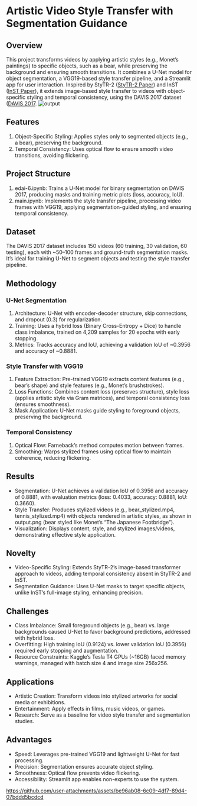 # Artistic Video Style Transfer with Segmentation Guidance
## Overview
This project transforms videos by applying artistic styles (e.g., Monet’s paintings) to specific objects, such as a bear, while preserving the background and ensuring smooth transitions. It combines a U-Net model for object segmentation, a VGG19-based style transfer pipeline, and a Streamlit app for user interaction. Inspired by StyTR-2 ([StyTR-2 Paper](https://doi.org/10.48550/arXiv.2105.14576)) and InST ([InST Paper](https://doi.org/10.48550/arXiv.2211.13203)), it extends image-based style transfer to videos with object-specific styling and temporal consistency, using the DAVIS 2017 dataset ([DAVIS 2017](https://data.vision.ee.ethz.ch/csergi/share/davis/DAVIS-2017-trainval-480p.zip).
![output](https://github.com/user-attachments/assets/ee8555d1-9917-489b-98eb-18ff7a3c70b5)
## Features
1. Object-Specific Styling: Applies styles only to segmented objects (e.g., a bear), preserving the background.
2. Temporal Consistency: Uses optical flow to ensure smooth video transitions, avoiding flickering.
## Project Structure
1. edai-6.ipynb: Trains a U-Net model for binary segmentation on DAVIS 2017, producing masks and training metric plots (loss, accuracy, IoU).
2. main.ipynb: Implements the style transfer pipeline, processing video frames with VGG19, applying segmentation-guided styling, and ensuring temporal consistency.
## Dataset
The DAVIS 2017 dataset includes 150 videos (60 training, 30 validation, 60 testing), each with ~50–100 frames and ground-truth segmentation masks. It’s ideal for training U-Net to segment objects and testing the style transfer pipeline.
## Methodology
### U-Net Segmentation
1. Architecture: U-Net with encoder-decoder structure, skip connections, and dropout (0.3) for regularization.
2. Training: Uses a hybrid loss (Binary Cross-Entropy + Dice) to handle class imbalance, trained on 4,209 samples for 20 epochs with early stopping.
3. Metrics: Tracks accuracy and IoU, achieving a validation IoU of ~0.3956 and accuracy of ~0.8881.
### Style Transfer with VGG19
1. Feature Extraction: Pre-trained VGG19 extracts content features (e.g., bear’s shape) and style features (e.g., Monet’s brushstrokes).
2. Loss Functions: Combines content loss (preserves structure), style loss (applies artistic style via Gram matrices), and temporal consistency loss (ensures smoothness).
3. Mask Application: U-Net masks guide styling to foreground objects, preserving the background.
### Temporal Consistency
1. Optical Flow: Farneback’s method computes motion between frames.
2. Smoothing: Warps stylized frames using optical flow to maintain coherence, reducing flickering.
## Results
- Segmentation: U-Net achieves a validation IoU of 0.3956 and accuracy of 0.8881, with evaluation metrics (loss: 0.4033, accuracy: 0.8881, IoU: 0.3660).
- Style Transfer: Produces stylized videos (e.g., bear_stylized.mp4, tennis_stylized.mp4) with objects rendered in artistic styles, as shown in output.png (bear styled like Monet’s “The Japanese Footbridge”).
- Visualization: Displays content, style, and stylized images/videos, demonstrating effective style application.
## Novelty
- Video-Specific Styling: Extends StyTR-2’s image-based transformer approach to videos, adding temporal consistency absent in StyTR-2 and InST.
- Segmentation Guidance: Uses U-Net masks to target specific objects, unlike InST’s full-image styling, enhancing precision.
## Challenges
- Class Imbalance: Small foreground objects (e.g., bear) vs. large backgrounds caused U-Net to favor background predictions, addressed with hybrid loss.
- Overfitting: High training IoU (0.9124) vs. lower validation IoU (0.3956) required early stopping and augmentation.
- Resource Constraints: Kaggle’s Tesla T4 GPUs (~16GB) faced memory warnings, managed with batch size 4 and image size 256x256.
## Applications
- Artistic Creation: Transform videos into stylized artworks for social media or exhibitions.
- Entertainment: Apply effects in films, music videos, or games.
- Research: Serve as a baseline for video style transfer and segmentation studies.
## Advantages
- Speed: Leverages pre-trained VGG19 and lightweight U-Net for fast processing.
- Precision: Segmentation ensures accurate object styling.
- Smoothness: Optical flow prevents video flickering.
- Accessibility: Streamlit app enables non-experts to use the system.

https://github.com/user-attachments/assets/be96ab08-6c09-4df7-89d4-07bddd5bcdcd
